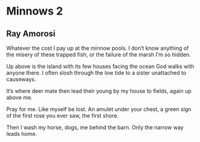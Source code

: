 # Minnows 2
## Ray Amorosi
Whatever the cost I pay up at the minnow pools.
I don’t know anything of the misery of these trapped fish,
or the failure of the marsh I’m so hidden.

Up above is the island with its few houses facing
the ocean God walks with anyone there. I often
slosh through the low tide to a sister
unattached to causeways.

It’s where deer mate then lead their young
by my house to fields, again up above me.

Pray for me. Like myself be lost.
An amulet under your chest, a green sign of the first
rose you ever saw, the first shore.

Then I wash my horse, dogs, me behind the barn.
Only the narrow way leads home.